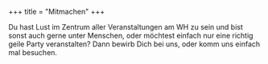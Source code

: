 +++
title = "Mitmachen"
+++

Du hast Lust im Zentrum aller Veranstaltungen am WH zu sein und bist sonst auch gerne unter Menschen, oder möchtest
einfach nur eine richtig geile Party veranstalten? Dann bewirb Dich bei uns, oder komm uns einfach mal besuchen.
